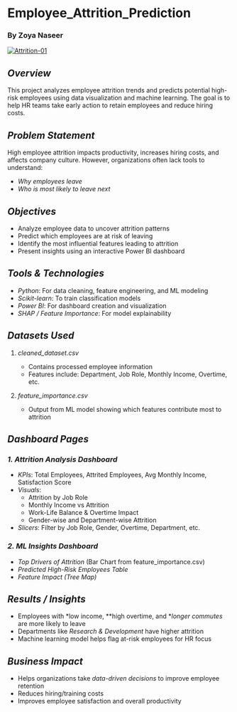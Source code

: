 # Employee_Attrition_Prediction

### By Zoya Naseer
[
![Attrition-01](https://www.teamly.com/blog/wp-content/uploads/2022/06/What-Is-Employee-Attrition.png)
](url)


## *Overview*

This project analyzes employee attrition trends and predicts potential high-risk employees using data visualization and machine learning. The goal is to help HR teams take early action to retain employees and reduce hiring costs.



## *Problem Statement*

High employee attrition impacts productivity, increases hiring costs, and affects company culture. However, organizations often lack tools to understand:
- *Why employees leave*
- *Who is most likely to leave next*



## *Objectives*

- Analyze employee data to uncover attrition patterns  
- Predict which employees are at risk of leaving  
- Identify the most influential features leading to attrition  
- Present insights using an interactive Power BI dashboard


## *Tools & Technologies*

- *Python*: For data cleaning, feature engineering, and ML modeling  
- *Scikit-learn*: To train classification models  
- *Power BI*: For dashboard creation and visualization  
- *SHAP / Feature Importance*: For model explainability



## *Datasets Used*

1. *cleaned_dataset.csv*  
   - Contains processed employee information  
   - Features include: Department, Job Role, Monthly Income, Overtime, etc.

2. *feature_importance.csv*  
   - Output from ML model showing which features contribute most to attrition


## *Dashboard Pages*

### *1. Attrition Analysis Dashboard*
- *KPIs*: Total Employees, Attrited Employees, Avg Monthly Income, Satisfaction Score  
- *Visuals*:  
  - Attrition by Job Role  
  - Monthly Income vs Attrition  
  - Work-Life Balance & Overtime Impact  
  - Gender-wise and Department-wise Attrition  
- *Slicers*: Filter by Job Role, Gender, Overtime, Department, etc.

### *2. ML Insights Dashboard*
- *Top Drivers of Attrition* (Bar Chart from feature_importance.csv)  
- *Predicted High-Risk Employees Table*  
- *Feature Impact (Tree Map)*



## *Results / Insights*

- Employees with *low income, **high overtime, and **longer commutes* are more likely to leave  
- Departments like *Research & Development* have higher attrition  
- Machine learning model helps flag at-risk employees for HR focus



## *Business Impact*

- Helps organizations take *data-driven decisions* to improve employee retention  
- Reduces hiring/training costs  
- Improves employee satisfaction and overall productivity





